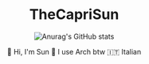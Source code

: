 <div align="center">
  
# TheCapriSun
![Anurag's GitHub stats](https://github-readme-stats.vercel.app/api?username=thecaprisun&show_icons=true&theme=catppuccin_mocha)

👋 Hi, I'm Sun
🐧 I use Arch btw
🇮🇹 Italian
